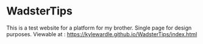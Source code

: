# WadsterTips

This is a test website for a platform for my brother. Single page for design purposes. Viewable at : https://kylewardle.github.io/WadsterTips/index.html
